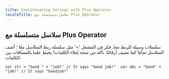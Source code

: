 ```yaml
---
title: Concatenating Strings with Plus Operator
localeTitle: سلاسل متسلسلة مع Plus Operator
---
```

## سلاسل متسلسلة مع Plus Operator

سلسلات وسيلة للربط معا. فكر في المشغل '+' مثل سلسلة ربط السلاسل معًا ؛ أضف السلاسل تمامًا كما تضيف أرقامًا. تأكد من صحة إملاء الكلمات! يحيط علما بالمسافات بين الكلمات.

 `var str = "Good " + "job!" // It says "Good job!" 
 var abc = "Good" + "job!" // It says "Goodjob!" 
`